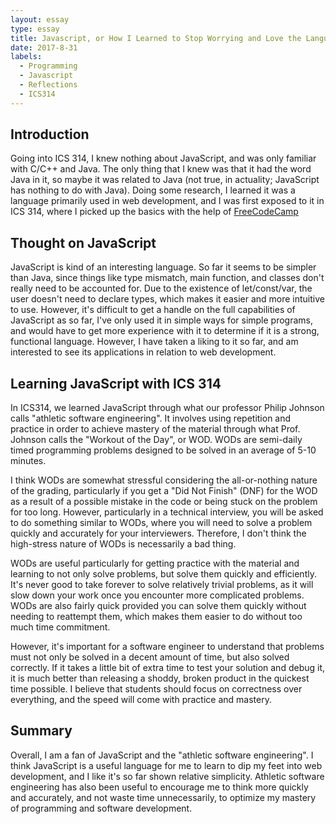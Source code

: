 ```yaml
---
layout: essay
type: essay
title: Javascript, or How I Learned to Stop Worrying and Love the Language
date: 2017-8-31
labels:
  - Programming
  - Javascript
  - Reflections
  - ICS314
---
```


## Introduction

Going into ICS 314, I knew nothing about JavaScript, and was only familiar with C/C++ and Java. The only thing that I knew was that it had the word Java in it, so maybe it was related to Java (not true, in actuality; JavaScript has nothing to do with Java). Doing some research, I learned it was a language primarily used in web development, and I was first exposed to it in ICS 314, where I picked up the basics with the help of [FreeCodeCamp](https://www.freecodecamp.org/)

## Thought on JavaScript

JavaScript is kind of an interesting language. So far it seems to be simpler than Java, since things like type mismatch, main function, and classes don't really need to be accounted for. Due to the existence of let/const/var, the user doesn't need to declare types, which makes it easier and more intuitive to use. However, it's difficult to get a handle on the full capabilities of JavaScript as so far, I've only used it in simple ways for simple programs, and would have to get more experience with it to determine if it is a strong, functional language. However, I have taken a liking to it so far, and am interested to see its applications in relation to web development.

## Learning JavaScript with ICS 314

In ICS314, we learned JavaScript through what our professor Philip Johnson calls "athletic software engineering". It involves using repetition and practice in order to achieve mastery of the material through what Prof. Johnson calls the "Workout of the Day",  or WOD. WODs are semi-daily timed programming problems designed to be solved in an average of 5-10 minutes. 

I think WODs are somewhat stressful considering the all-or-nothing nature of the grading, particularly if you get a "Did Not Finish" (DNF) for the WOD as a result of a possible mistake in the code or being stuck on the problem for too long. However, particularly in a technical interview, you will be asked to do something similar to WODs, where you will need to solve a problem quickly and accurately for your interviewers. Therefore, I don't think the high-stress nature of WODs is necessarily a bad thing.

WODs are useful particularly for getting practice with the material and learning to not only solve problems, but solve them quickly and efficiently. It's never good to take forever to solve relatively trivial problems, as it will slow down your work once you encounter more complicated problems. WODs are also fairly quick provided you can solve them quickly without needing to reattempt them, which makes them easier to do without too much time commitment.

However, it's important for a software engineer to understand that problems must not only be solved in a decent amount of time, but also solved correctly. If it takes a little bit of extra time to test your solution and debug it, it is much better than releasing a shoddy, broken product in the quickest time possible. I believe that students should focus on correctness over everything, and the speed will come with practice and mastery.

## Summary

Overall, I am a fan of JavaScript and the "athletic software engineering". I think JavaScript is a useful language for me to learn to dip my feet into web development, and I like it's so far shown relative simplicity. Athletic software engineering has also been useful to encourage me to think more quickly and accurately, and not waste time unnecessarily, to optimize my mastery of programming and software development.
